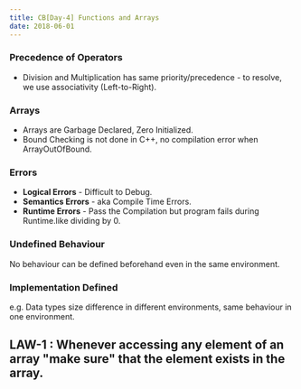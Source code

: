 ```yaml
---
title: CB[Day-4] Functions and Arrays
date: 2018-06-01
---
```


### Precedence of Operators

- Division and Multiplication has same priority/precedence - to resolve, we use associativity (Left-to-Right).

### Arrays

- Arrays are Garbage Declared, Zero Initialized.
- Bound Checking is not done in C++, no compilation error when ArrayOutOfBound.

### Errors
- **Logical Errors** - Difficult to Debug.
- **Semantics Errors** - aka Compile Time Errors.
- **Runtime Errors** - Pass the Compilation but program fails during Runtime.like dividing by 0.

### Undefined Behaviour
No behaviour can be defined beforehand even in the same environment. 

### Implementation Defined
e.g. Data types size difference in different environments, same behaviour in one environment.

## LAW-1 : Whenever accessing any element of an array "make sure" that the element exists in the array.
